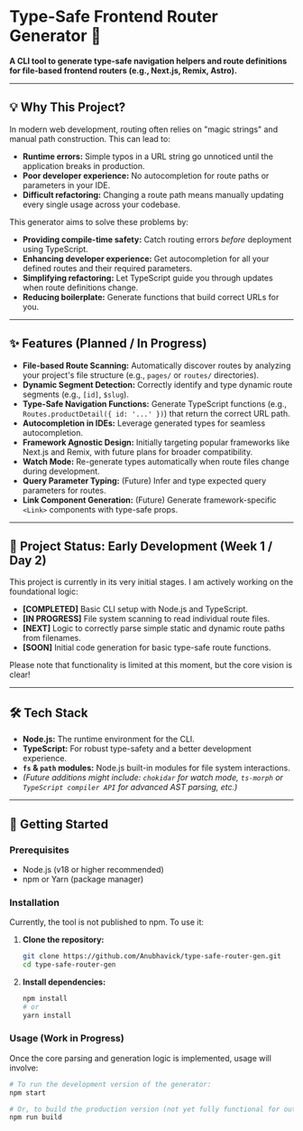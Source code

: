 # Type-Safe Frontend Router Generator 🚀

**A CLI tool to generate type-safe navigation helpers and route definitions for file-based frontend routers (e.g., Next.js, Remix, Astro).**

---

## 💡 Why This Project?

In modern web development, routing often relies on "magic strings" and manual path construction. This can lead to:
* **Runtime errors:** Simple typos in a URL string go unnoticed until the application breaks in production.
* **Poor developer experience:** No autocompletion for route paths or parameters in your IDE.
* **Difficult refactoring:** Changing a route path means manually updating every single usage across your codebase.

This generator aims to solve these problems by:
* **Providing compile-time safety:** Catch routing errors *before* deployment using TypeScript.
* **Enhancing developer experience:** Get autocompletion for all your defined routes and their required parameters.
* **Simplifying refactoring:** Let TypeScript guide you through updates when route definitions change.
* **Reducing boilerplate:** Generate functions that build correct URLs for you.

---

## ✨ Features (Planned / In Progress)

* **File-based Route Scanning:** Automatically discover routes by analyzing your project's file structure (e.g., `pages/` or `routes/` directories).
* **Dynamic Segment Detection:** Correctly identify and type dynamic route segments (e.g., `[id]`, `$slug`).
* **Type-Safe Navigation Functions:** Generate TypeScript functions (e.g., `Routes.productDetail({ id: '...' })`) that return the correct URL path.
* **Autocompletion in IDEs:** Leverage generated types for seamless autocompletion.
* **Framework Agnostic Design:** Initially targeting popular frameworks like Next.js and Remix, with future plans for broader compatibility.
* **Watch Mode:** Re-generate types automatically when route files change during development.
* **Query Parameter Typing:** (Future) Infer and type expected query parameters for routes.
* **Link Component Generation:** (Future) Generate framework-specific `<Link>` components with type-safe props.

---

## 🚧 Project Status: Early Development (Week 1 / Day 2)

This project is currently in its very initial stages. I am actively working on the foundational logic:
* **[COMPLETED]** Basic CLI setup with Node.js and TypeScript.
* **[IN PROGRESS]** File system scanning to read individual route files.
* **[NEXT]** Logic to correctly parse simple static and dynamic route paths from filenames.
* **[SOON]** Initial code generation for basic type-safe route functions.

Please note that functionality is limited at this moment, but the core vision is clear!

---

## 🛠️ Tech Stack

* **Node.js:** The runtime environment for the CLI.
* **TypeScript:** For robust type-safety and a better development experience.
* **`fs` & `path` modules:** Node.js built-in modules for file system interactions.
* *(Future additions might include: `chokidar` for watch mode, `ts-morph` or `TypeScript compiler API` for advanced AST parsing, etc.)*

---

## 🚀 Getting Started

### Prerequisites

* Node.js (v18 or higher recommended)
* npm or Yarn (package manager)

### Installation

Currently, the tool is not published to npm. To use it:

1.  **Clone the repository:**
    ```bash
    git clone https://github.com/Anubhavick/type-safe-router-gen.git
    cd type-safe-router-gen
    ```
2.  **Install dependencies:**
    ```bash
    npm install
    # or
    yarn install
    ```

### Usage (Work in Progress)

Once the core parsing and generation logic is implemented, usage will involve:

```bash
# To run the development version of the generator:
npm start

# Or, to build the production version (not yet fully functional for output):
npm run build